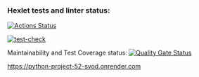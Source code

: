 ### Hexlet tests and linter status:
[![Actions Status](https://github.com/Mirroel-Alvares/python-project-52/actions/workflows/hexlet-check.yml/badge.svg)](https://github.com/Mirroel-Alvares/python-project-52/actions)


[![test-check](https://github.com/Mirroel-Alvares/python-project-52/actions/workflows/test-check.yml/badge.svg)](https://github.com/Mirroel-Alvares/python-project-52/actions/workflows/test-check.yml)

Maintainability and Test Coverage status:
[![Quality Gate Status](https://sonarcloud.io/api/project_badges/measure?project=Mirroel-Alvares_python-project-52&metric=alert_status)](https://sonarcloud.io/summary/new_code?id=Mirroel-Alvares_python-project-52)

https://python-project-52-svod.onrender.com